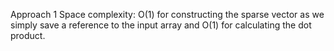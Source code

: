 Approach 1  Space complexity: O(1) for constructing the sparse vector as we simply save a reference to the input array and O(1) for calculating the dot product.